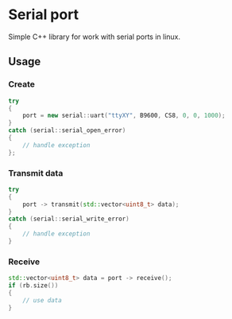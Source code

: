 # Serial port

  Simple C++ library for work with serial ports in linux.

## Usage

### Create

```c++
try
{
    port = new serial::uart("ttyXY", B9600, CS8, 0, 0, 1000);
}
catch (serial::serial_open_error)
{
    // handle exception
};

```

### Transmit data

```c++
try
{
    port -> transmit(std::vector<uint8_t> data);
}
catch (serial::serial_write_error)
{
    // handle exception
}

```
### Receive

```c++
std::vector<uint8_t> data = port -> receive();
if (rb.size())
{
    // use data
}

```
